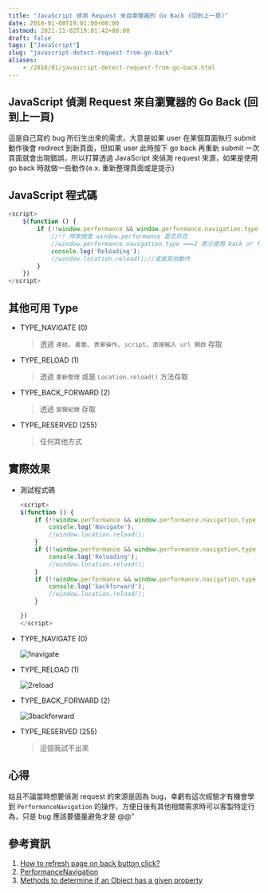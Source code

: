 ```yaml
---
title: "JavaScript 偵測 Request 來自瀏覽器的 Go Back (回到上一頁)"
date: 2018-01-08T19:01:00+08:00
lastmod: 2021-11-02T19:01:42+08:00
draft: false
tags: ["JavaScript"]
slug: "javascript-detect-request-from-go-back"
aliases:
    - /2018/01/javascript-detect-request-from-go-back.html
---
```

## JavaScript 偵測 Request 來自瀏覽器的 Go Back (回到上一頁)

這是自己寫的 bug 所衍生出來的需求，大意是如果 user 在某個頁面執行 submit 動作後會 redirect 到新頁面，但如果 user 此時按下 go back 再重新 submit 一次頁面就會出現錯誤，所以打算透過 JavaScript 來偵測 request 來源，如果是使用 go back 時就做一些動作(e.x. 重新整理頁面或是提示)

## JavaScript 程式碼

```js
<script>
    $(function () {
        if (!!window.performance && window.performance.navigation.type === 2) {
            //!! 用來檢查 window.performance 是否存在
            //window.performance.navigation.type ===2 表示使用 back or forward
            console.log('Reloading');
            //window.location.reload();//或是其他動作
        }
    })
</script>
```

## 其他可用 Type

* TYPE_NAVIGATE (0)

    > 透過 `連結`、`書籤`、`表單操作`、`script`、`直接輸入 url 開啟` 存取

* TYPE_RELOAD (1)

    > 透過 `重新整理` 或是 `Location.reload()` 方法存取

* TYPE_BACK_FORWARD (2)

    > 透過 `瀏覽紀錄` 存取

* TYPE_RESERVED (255)

    > 任何其他方式

## 實際效果

* 測試程式碼

    ```js
    <script>
    $(function () {
        if (!!window.performance && window.performance.navigation.type === 0) {
            console.log('Navigate');
            //window.location.reload();
        }
        if (!!window.performance && window.performance.navigation.type === 1) {
            console.log('Reloading');
            //window.location.reload();
        }
        if (!!window.performance && window.performance.navigation.type === 2) {
            console.log('backforward');
            //window.location.reload();
        }
    
    })
    </script>
    ```

* TYPE_NAVIGATE (0)

    ![1navigate](https://user-images.githubusercontent.com/3851540/34667850-bd884078-f4a5-11e7-8f95-110798d5f86c.png)

* TYPE_RELOAD (1)

    ![2reload](https://user-images.githubusercontent.com/3851540/34667851-bdaef8bc-f4a5-11e7-8305-96a51b103f1a.png)

* TYPE_BACK_FORWARD (2)

    ![3backforward](https://user-images.githubusercontent.com/3851540/34667852-bdd6fc0e-f4a5-11e7-9183-a2dffacb6075.png)

* TYPE_RESERVED (255)

    > 這個我試不出來

## 心得

姑且不論當時想要偵測 request 的來源是因為 bug，幸虧有這次經驗才有機會學到 `PerformanceNavigation` 的操作，方便日後有其他相關需求時可以客製特定行為，只是 bug 應該要儘量避免才是 @@"

## 參考資訊

1. [How to refresh page on back button click?](https://stackoverflow.com/questions/20899274/how-to-refresh-page-on-back-button-click)
2. [PerformanceNavigation](https://developer.mozilla.org/en-US/docs/Web/API/PerformanceNavigation)
3. [Methods to determine if an Object has a given property](https://toddmotto.com/methods-to-determine-if-an-object-has-a-given-property/)
